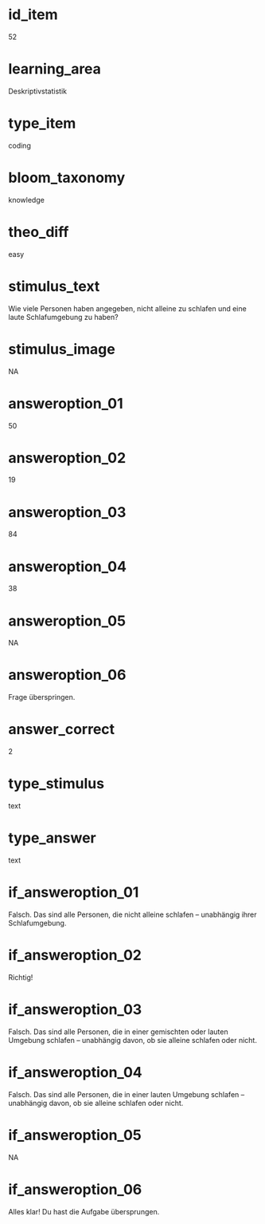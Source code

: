 # id_item
52

# learning_area
Deskriptivstatistik

# type_item
coding

# bloom_taxonomy
knowledge

# theo_diff
easy

# stimulus_text
Wie viele Personen haben angegeben, nicht alleine zu schlafen und eine laute Schlafumgebung zu haben?

# stimulus_image
NA

# answeroption_01
50

# answeroption_02
19

# answeroption_03
84

# answeroption_04
38

# answeroption_05
NA

# answeroption_06
Frage überspringen.

# answer_correct
2

# type_stimulus
text

# type_answer
text

# if_answeroption_01
Falsch. Das sind alle Personen, die nicht alleine schlafen – unabhängig ihrer Schlafumgebung.

# if_answeroption_02
Richtig!

# if_answeroption_03
Falsch. Das sind alle Personen, die in einer gemischten oder lauten Umgebung schlafen – unabhängig davon, ob sie alleine schlafen oder nicht.

# if_answeroption_04
Falsch. Das sind alle Personen, die in einer lauten Umgebung schlafen – unabhängig davon, ob sie alleine schlafen oder nicht.

# if_answeroption_05
NA

# if_answeroption_06
Alles klar! Du hast die Aufgabe übersprungen.

